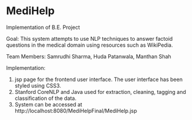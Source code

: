 # MediHelp
Implementation of B.E. Project

Goal: This system attempts to use NLP techniques to answer factoid questions in the medical domain using resources such as WikiPedia.

Team Members: Samrudhi Sharma, Huda Patanwala, Manthan Shah

Implementation: 
1) jsp page for the frontend user interface. The user interface has been styled using CSS3.
2) Stanford CoreNLP and Java used for extraction, cleaning, tagging and classification of the data.
3) System can be accessed at http://localhost:8080/MediHelpFinal/MediHelp.jsp
